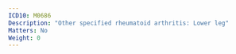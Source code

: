 ```yaml
---
ICD10: M0686
Description: "Other specified rheumatoid arthritis: Lower leg"
Matters: No
Weight: 0
---
```


